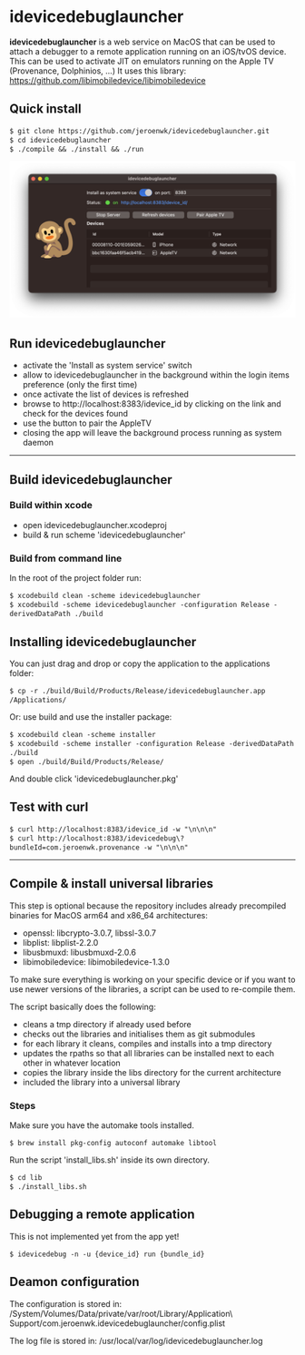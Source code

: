 # idevicedebuglauncher
**idevicedebuglauncher** is a web service on MacOS that can be used to attach a debugger to a remote application running on an iOS/tvOS device.
This can be used to activate JIT on emulators running on the Apple TV (Provenance, Dolphinios, ...)
It uses this library: https://github.com/libimobiledevice/libimobiledevice

## Quick install
    $ git clone https://github.com/jeroenwk/idevicedebuglauncher.git
    $ cd idevicedebuglauncher
    $ ./compile && ./install && ./run 

![](/doc/app.png) 

## Run idevicedebuglauncher
- activate the 'Install as system service' switch
- allow to idevicedebuglauncher in the background within the login items preference (only the first time)
- once activate the list of devices is refreshed
- browse to http://localhost:8383/idevice_id by clicking on the link and check for the devices found
- use the button to pair the AppleTV
- closing the app will leave the background process running as system daemon

---

## Build idevicedebuglauncher
### Build within xcode
- open idevicedebuglauncher.xcodeproj
- build & run scheme 'idevicedebuglauncher'

### Build from command line
In the root of the project folder run:

    $ xcodebuild clean -scheme idevicedebuglauncher
    $ xcodebuild -scheme idevicedebuglauncher -configuration Release -derivedDataPath ./build
    
## Installing idevicedebuglauncher
You can just drag and drop or copy the application to the applications folder:

    $ cp -r ./build/Build/Products/Release/idevicedebuglauncher.app /Applications/
		 
Or: use build and use the installer package:

    $ xcodebuild clean -scheme installer 
    $ xcodebuild -scheme installer -configuration Release -derivedDataPath ./build
    $ open ./build/Build/Products/Release/
And double click 'idevicedebuglauncher.pkg'

## Test with curl
    $ curl http://localhost:8383/idevice_id -w "\n\n\n"
    $ curl http://localhost:8383/idevicedebug\?bundleId=com.jeroenwk.provenance -w "\n\n\n"

---

## Compile & install universal libraries
This step is optional because the repository includes already precompiled binaries for MacOS arm64 and x86_64 architectures:
- openssl: libcrypto-3.0.7, libssl-3.0.7
- libplist: libplist-2.2.0
- libusbmuxd: libusbmuxd-2.0.6
- libimobiledevice: libimobiledevice-1.3.0

 To make sure everything is working on your specific device or if you want to use newer versions of the libraries, a script can be used to re-compile them.
 
 The script basically does the following:
 - cleans a tmp directory if already used before
 - checks out the libraries and initialises them as git submodules
 - for each library it cleans, compiles and installs into a tmp directory
 - updates the rpaths so that all libraries can be installed next to each other in whatever location
 - copies the library inside the libs directory for the current architecture
 - included the library into a universal library

### Steps
Make sure you have the automake tools installed.

    $ brew install pkg-config autoconf automake libtool
Run the script 'install_libs.sh' inside its own directory.

    $ cd lib
    $ ./install_libs.sh

## Debugging a remote application
This is not implemented yet from the app yet!

    $ idevicedebug -n -u {device_id} run {bundle_id}

## Deamon configuration
The configuration is stored in:
/System/Volumes/Data/private/var/root/Library/Application\ Support/com.jeroenwk.idevicedebuglauncher/config.plist

The log file is stored in:
/usr/local/var/log/idevicedebuglauncher.log
